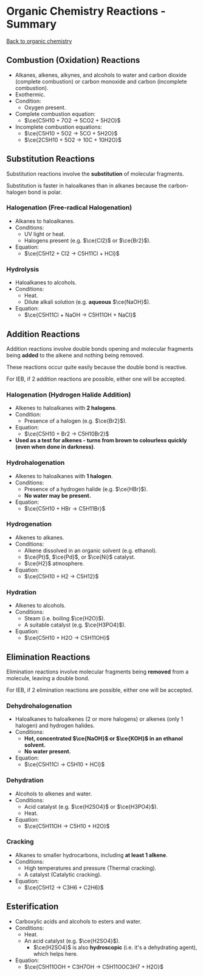 # Organic Chemistry Reactions - Summary

[Back to organic chemistry](/chemistry/organic)

## Combustion (Oxidation) Reactions

- Alkanes, alkenes, alkynes, and alcohols to water and carbon dioxide (complete combustion) or carbon monoxide and carbon (incomplete combustion).
- Exothermic.
- Condition:
  - Oxygen present.
- Complete combustion equation:
  - $\ce{C5H10 + 7O2 -> 5CO2 + 5H2O}$
- Incomplete combustion equations:
  - $\ce{C5H10 + 5O2 -> 5CO + 5H2O}$
  - $\ce{2C5H10 + 5O2 -> 10C + 10H2O}$

## Substitution Reactions

Substitution reactions involve the **substitution** of molecular fragments.

Substitution is faster in haloalkanes than in alkanes because the carbon-halogen bond is polar.

### Halogenation (Free-radical Halogenation)

- Alkanes to haloalkanes.
- Conditions:
  - UV light or heat.
  - Halogens present (e.g. $\ce{Cl2}$ or $\ce{Br2}$).
- Equation:
  - $\ce{C5H12 + Cl2 -> C5H11Cl + HCl}$

### Hydrolysis

- Haloalkanes to alcohols.
- Conditions:
  - Heat.
  - Dilute alkali solution (e.g. **aqueous** $\ce{NaOH}$).
- Equation:
  - $\ce{C5H11Cl + NaOH -> C5H11OH + NaCl}$

## Addition Reactions

Addition reactions involve double bonds opening and molecular fragments being **added** to the alkene and nothing being removed.

These reactions occur quite easily because the double bond is reactive.

For IEB, if 2 addition reactions are possible, either one will be accepted.

### Halogenation (Hydrogen Halide Addition)

- Alkenes to haloalkanes with **2 halogens**.
- Condition:
  - Presence of a halogen (e.g. $\ce{Br2}$).
- Equation:
  - $\ce{C5H10 + Br2 -> C5H10Br2}$
- **Used as a test for alkenes - turns from brown to colourless quickly (even when done in darkness)**.

### Hydrohalogenation

- Alkenes to haloalkanes with **1 halogen**.
- Conditions:
  - Presence of a hydrogen halide (e.g. $\ce{HBr}$).
  - **No water may be present.**
- Equation:
  - $\ce{C5H10 + HBr -> C5H11Br}$

### Hydrogenation

- Alkenes to alkanes.
- Conditions:
  - Alkene dissolved in an organic solvent (e.g. ethanol).
  - $\ce{Pt}$, $\ce{Pd}$, or $\ce{Ni}$ catalyst.
  - $\ce{H2}$ atmosphere.
- Equation:
  - $\ce{C5H10 + H2 -> C5H12}$

### Hydration

- Alkenes to alcohols.
- Conditions:
  - Steam (i.e. boiling $\ce{H2O}$).
  - A suitable catalyst (e.g. $\ce{H3PO4}$).
- Equation:
  - $\ce{C5H10 + H2O -> C5H11OH}$

## Elimination Reactions

Elimination reactions involve molecular fragments being **removed** from a molecule, leaving a double bond.

For IEB, if 2 elimination reactions are possible, either one will be accepted.

### Dehydrohalogenation

- Haloalkanes to haloalkenes (2 or more halogens) or alkenes (only 1 halogen) and hydrogen halides.
- Conditions:
  - **Hot, concentrated $\ce{NaOH}$ or $\ce{KOH}$ in an ethanol solvent.**
  - **No water present.**
- Equation:
  - $\ce{C5H11Cl -> C5H10 + HCl}$

### Dehydration

- Alcohols to alkenes and water.
- Conditions:
  - Acid catalyst (e.g. $\ce{H2SO4}$ or $\ce{H3PO4}$).
  - Heat.
- Equation:
  - $\ce{C5H11OH -> C5H10 + H2O}$

### Cracking

- Alkanes to smaller hydrocarbons, including **at least 1 alkene**.
- Conditions:
  - High temperatures and pressure (Thermal cracking).
  - A catalyst (Catalytic cracking).
- Equation:
  - $\ce{C5H12 -> C3H6 + C2H6}$

## Esterification

- Carboxylic acids and alcohols to esters and water.
- Conditions:
  - Heat.
  - An acid catalyst (e.g. $\ce{H2SO4}$).
    - $\ce{H2SO4}$ is also **hydroscopic** (i.e. it's a dehydrating agent), which helps here.
- Equation:
  - $\ce{C5H11OOH + C3H7OH -> C5H11OOC3H7 + H2O}$
